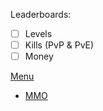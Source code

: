 Leaderboards:
 - [ ] Levels
 - [ ] Kills (PvP & PvE)
 - [ ] Money

[Menu](../0Main.md) <br>
 - [MMO](../4MMO.md)